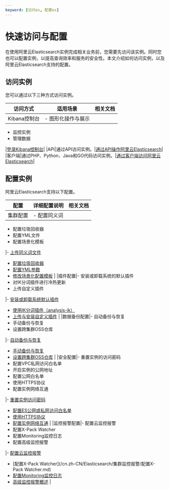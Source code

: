 ```yaml
---
keyword: [访问es, 配置es]
---
```


# 快速访问与配置

在使用阿里云Elasticsearch实例完成相关业务前，您需要先访问该实例。同时您也可以配置实例，以提高查询效率和服务的安全性。本文介绍如何访问实例，以及阿里云Elasticsearch支持的配置。

## 访问实例

您可以通过以下三种方式访问实例。

|访问方式|适用场景|相关文档|
|----|----|----|
|Kibana控制台|-   图形化操作与展示
-   监控实例
-   管理数据

|[登录Kibana控制台](/cn.zh-CN/Elasticsearch/可视化控制/Kibana/登录Kibana控制台.md)|
|API|通过API访问实例。|[通过API操作阿里云Elasticsearch](/cn.zh-CN/开发指南/通过API操作阿里云Elasticsearch.md)|
|客户端|通过PHP、Python、Java和GO代码访问实例。|[通过客户端访问阿里云Elasticsearch](/cn.zh-CN/开发指南/通过客户端访问阿里云Elasticsearch.md)|

## 配置实例

阿里云Elasticsearch支持以下配置。

|配置|详细配置说明|相关文档|
|--|------|----|
|集群配置|-   配置同义词
-   配置垃圾回收器
-   配置YML文件
-   配置场景化模板

|-   [上传同义词文件](/cn.zh-CN/Elasticsearch/集群配置/配置同义词/上传同义词文件.md)
-   [配置垃圾回收器](/cn.zh-CN/Elasticsearch/集群配置/配置垃圾回收器.md)
-   [配置YML参数](/cn.zh-CN/Elasticsearch/集群配置/配置YML参数.md)
-   [修改场景化配置模板](/cn.zh-CN/Elasticsearch/集群配置/场景化配置/修改场景化配置模板.md) |
|插件配置|-   安装或卸载系统的默认插件
-   对IK分词插件进行冷热更新
-   上传自定义插件

|-   [安装或卸载系统默认插件](/cn.zh-CN/Elasticsearch/插件配置/安装或卸载系统默认插件.md)
-   [使用IK分词插件（analysis-ik）](/cn.zh-CN/Elasticsearch/插件配置/系统默认插件/使用IK分词插件（analysis-ik）.md)
-   [上传与安装自定义插件](/cn.zh-CN/Elasticsearch/插件配置/上传与安装自定义插件.md) |
|数据备份配置|-   自动备份与恢复
-   手动备份与恢复
-   设置跨集群OSS仓库

|-   [自动备份与恢复](/cn.zh-CN/Elasticsearch/数据备份/自动备份与恢复.md)
-   [手动备份与恢复](/cn.zh-CN/Elasticsearch/数据备份/手动备份与恢复.md)
-   [设置跨集群OSS仓库](/cn.zh-CN/Elasticsearch/数据备份/设置跨集群OSS仓库.md) |
|安全配置|-   重置实例的访问密码
-   配置VPC私网访问白名单
-   开启实例的公网地址
-   配置公网白名单
-   使用HTTPS协议
-   配置实例网络互通

|-   [重置实例访问密码](/cn.zh-CN/Elasticsearch/安全配置/重置实例访问密码.md)
-   [配置ES公网或私网访问白名单](/cn.zh-CN/Elasticsearch/安全配置/配置ES公网或私网访问白名单.md)
-   [使用HTTPS协议](/cn.zh-CN/Elasticsearch/安全配置/使用HTTPS协议.md)
-   [配置实例网络互通](/cn.zh-CN/Elasticsearch/安全配置/配置实例网络互通.md) |
|监控报警配置|-   配置云监控报警
-   配置X-Pack Watcher
-   配置Monitoring监控日志
-   配置高级监控报警

|-   [配置云监控报警](/cn.zh-CN/Elasticsearch/集群监控报警/配置云监控报警.md)
-   [配置X-Pack Watcher](/cn.zh-CN/Elasticsearch/集群监控报警/配置X-Pack Watcher.md)
-   [配置Monitoring监控日志](/cn.zh-CN/Elasticsearch/集群监控报警/配置Monitoring监控日志.md)
-   [高级监控报警概述](/cn.zh-CN/高级监控报警/高级监控报警概述.md) |


